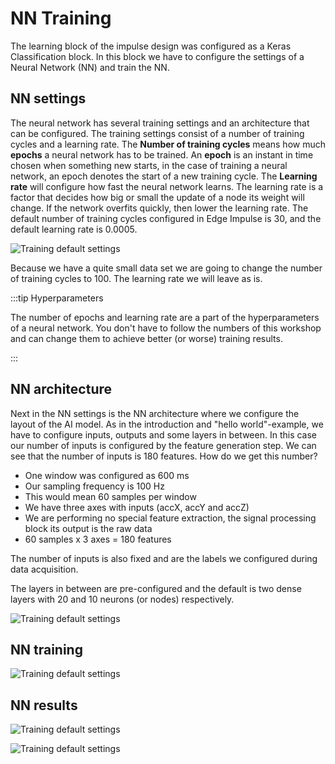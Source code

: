 # NN Training

The learning block of the impulse design was configured as a Keras Classification block. In this block we have to configure the settings of a Neural Network (NN) and train the NN.

## NN settings

The neural network has several training settings and an architecture that can be configured. The training settings consist of a number of training cycles and a learning rate. The **Number of training cycles** means how much **epochs** a neural network has to be trained. An **epoch** is an instant in time chosen when something new starts, in the case of training a neural network, an epoch denotes the start of a new training cycle. The **Learning rate** will configure how fast the neural network learns. The learning rate is a factor that decides how big or small the update of a node its weight will change. If the network overfits quickly, then lower the learning rate. The default number of training cycles configured in Edge Impulse is 30, and the default learning rate is 0.0005.

![Training default settings](./img/ei_default_training_settings.png)

Because we have a quite small data set we are going to change the number of training cycles to 100. The learning rate we will leave as is.

:::tip Hyperparameters

The number of epochs and learning rate are a part of the hyperparameters of a neural network. You don't have to follow the numbers of this workshop and can change them to achieve better (or worse) training results.

:::

## NN architecture

Next in the NN settings is the NN architecture where we configure the layout of the AI model. As in the introduction and "hello world"-example, we have to configure inputs, outputs and some layers in between. In this case our number of inputs is configured by the feature generation step. We can see that the number of inputs is 180 features. How do we get this number?

- One window was configured as 600 ms
- Our sampling frequency is 100 Hz
- This would mean 60 samples per window
- We have three axes with inputs (accX, accY and accZ)
- We are performing no special feature extraction, the signal processing block its output is the raw data
- 60 samples x 3 axes = 180 features

The number of inputs is also fixed and are the labels we configured during data acquisition.

The layers in between are pre-configured and the default is two dense layers with 20 and 10 neurons (or nodes) respectively.

![Training default settings](./img/ei_adjusted_training_settings.png)

## NN training



![Training default settings](./img/ei_training_done.png)

## NN results



![Training default settings](./img/ei_float_training_done.png)

![Training default settings](./img/ei_int_training_done.png)
